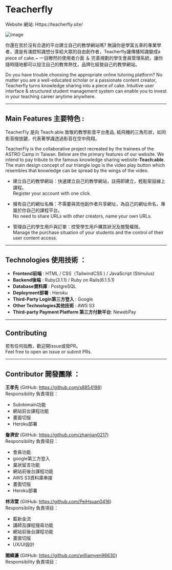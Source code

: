 # Teacherfly

Website 網站: Https://teacherfly.site/

![image](https://user-images.githubusercontent.com/100756999/169078197-882f631e-44ff-4bd4-b26c-1b4c1802a1a5.png)

你還在苦於沒有合適的平台建立自己的教學網站嗎? 無論你是學富五車的專業學者，還是有滿腔知識想分享給大眾的自由創作者，Teacherfly讓傳播知識變成a piece of cake.~
一目瞭然的使用者介面 ＆ 完善規劃的學生會員管理系統，讓你隨時隨地都可以投注自己的教育熱忱，品牌化經營自己的教學網站。

Do you have trouble choosing the appropriate online tutoring platform? 
No matter you are a well-educated scholar or a passionate content creator, Teacherfly turns knowledge sharing into a piece of cake. 
Intuitive user interface & structured student management system can enable you to invest in your teaching career anytime anywhere. 

---
## Main Features 主要特色 :

TeacherFly 是向 Teach:able 致敬的教學影音平台產品, 紙飛機的三角形狀，如同影音撥放鍵，代表著學識透過影音在空中飛翔。

TeacherFly is the collaborative project recreated by the trainees of the ASTRO Camp in Taiwan. Below are the primary features of our website.
We intend to pay tribute to the famous knowledge sharing website-**Teach:able**. The main design concept of our triangle logo is the video play button which resembles that knowledge can be spread by the wings of the video. 

* 建立自己的教學網站：快速建立自己的教學網站，註冊即建立，輕鬆架設線上課程。  
Register your account with one click. 

* 擁有自己的網址名稱：不需要與其他創作者共享網址，為自己的網址命名，專屬於你自己的課程平台。  
No need to share URLs with other creators, name your own URLs.

* 管理自己的學生用戶與訂單：控管學生用戶購買狀況及閱覽權限。  
Manage the purchase situation of your students and the control of their user content access. 

----
## Technologies 使用技術 ：

- **Frontend前端** : HTML / CSS（TailwindCSS )  / JavaScript (Stimulus)
- **Backend後端**  : Ruby(3.1.1) / Ruby on Rails(6.1.5.1) 
- **Database資料庫**  : PostgreSQL
- **Deployment部署** : Heroku
- **Third-Party Login第三方登入** : Google
- **Other Technologies其他技術**  : AWS S3 
- **Third-party Payment Platform 第三方付款平台**: NewebPay

----
## Contributing 

若有任何指教，歡迎開issue或發PR。  
Feel free to open an issue or submit PRs.

----
## Contributor 開發團隊 ：

**王孝先** (GitHub: https://github.com/s8854198)  
Responsibility 負責項目：
* Subdomain功能
* 網站前台課程功能
* 畫面切版
* Heroku部署

**詹濟安** (GitHub: https://github.com/zhanjian0217)  
Responsibility 負責項目：
* 會員功能
* google第三方登入
* 巢狀留言功能
* 網站前後台課程功能
* AWS S3資料庫串接
* 畫面切版
* Heroku部署
 
**林沛萱** (GitHub: https://github.com/PeiHsuan0416)  
Responsibility 負責項目：
* 藍新金流
* 講師及課程搜尋功能
* 網站前後台課程功能
* 畫面切版
* UX/UI設計

**閻緯濂** (GitHub: https://github.com/williamyen96630)  
Responsibility 負責項目：

